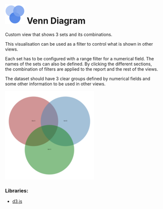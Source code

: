 # ![](icon.svg) Venn Diagram

Custom view that shows 3 sets and its combinations.

This visualisation can be used as a filter to control what is shown in other views.

Each set has to be configured with a range filter for a numerical field. The names of the sets can also be defined. By clicking the different sections, the combination of filters are applied to the report and the rest of the views. 

The dataset should have 3 clear groups defined by numerical fields and some other information to be used in other views.

![screenshot](thumbnail.png)

### Libraries:
 - [d3.js](https://d3js.org/)